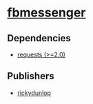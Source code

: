 # [fbmessenger](https://pypi.org/project/fbmessenger)

## Dependencies
- [requests (>=2.0)](packages/r/requests.md)



## Publishers
- [rickydunlop](https://pypi.org/user/rickydunlop)

